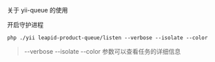 关于 yii-queue 的使用

开启守护进程

```
php ./yii leapid-product-queue/listen --verbose --isolate --color
```

> --verbose --isolate --color 参数可以查看任务的详细信息